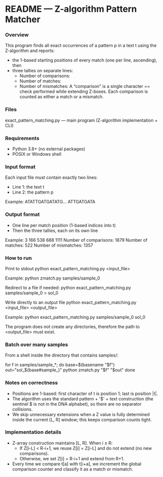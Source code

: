 # README — Z-algorithm Pattern Matcher

### Overview
This program finds all exact occurrences of a pattern p in a text t using the Z-algorithm and reports:
- the 1-based starting positions of every match (one per line, ascending), then
- three tallies on separate lines:
    - Number of comparisons: <int>
    - Number of matches: <int>
    - Number of mismatches: <int>
A “comparison” is a single character == check performed while extending Z-boxes. Each comparison is counted as either a match or a mismatch.

### Files
exact_pattern_matching.py — main program (Z-algorithm implementation + CLI)

### Requirements
- Python 3.8+ (no external packages)
- POSIX or Windows shell

### Input format
Each input file must contain exactly two lines:
- Line 1: the text t
- Line 2: the pattern p

Example:
ATATTGATGATATG...
ATTGATGATA

### Output format
- One line per match position (1-based indices into t)
- Then the three tallies, each on its own line

Example:
3
166
538
688
1111
Number of comparisons: 1879
Number of matches: 522
Number of mismatches: 1357

### How to run
Print to stdout
python exact_pattern_matching.py <input_file>

Example: python zmatch.py samples/sample_0

Redirect to a file if needed:
python exact_pattern_matching.py samples/sample_0 > sol_0

Write directly to an output file
python exact_pattern_matching.py <input_file> <output_file>

Example:
python exact_pattern_matching.py samples/sample_0 sol_0

The program does not create any directories, therefore the path to <output_file> must exist.

### Batch over many samples
From a shell inside the directory that contains samples/:

for f in samples/sample_*; do
  base=$(basename "$f")
  out="sol_${base#sample_}"
  python zmatch.py "$f" "$out"
done

### Notes on correctness
- Positions are 1-based: first character of t is position 1; last is position |t|.
- The algorithm uses the standard pattern + '$' + text construction (the sentinel $ is not in the DNA alphabet), so there are no separator collisions.
- We skip unnecessary extensions when a Z value is fully determined inside the current [L, R] window; this keeps comparison counts tight.

### Implementation details
- Z-array construction maintains [L, R]. When i ≤ R:
    - If Z[i-L] < R-i+1, we reuse Z[i] = Z[i-L] and do not extend (no new comparisons).
    - Otherwise, we set Z[i] = R-i+1 and extend from R+1.
- Every time we compare t[a] with t[i+a], we increment the global comparison counter and classify it as a match or mismatch.